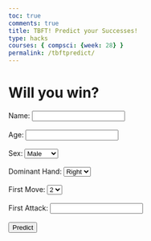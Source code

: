 ```yaml
---
toc: true
comments: true
title: TBFT! Predict your Successes!
type: hacks
courses: { compsci: {week: 28} }
permalink: /tbftpredict/
---
```


<html>
    <head>
        <title>Whats your chance of winning in tbft?</title>
    </head>
    <body>
        <div class="container">
            <h1>Will you win?</h1>
            <form id="titanicForm"  >
                <label for="name">Name:</label>
                <input type="text" id="name" name="name"><br><br>
                 <label for="age">Age:</label>
                <input type="number" id="age" name="age"><br><br>
                <label for="sex">Sex:</label>
                <select id="sex" name="sex">
                    <option value="male">Male</option>
                    <option value="female">Female</option>
                </select><br><br>
                   <label for="dhand">Dominant Hand:</label>
                <select id="dhand" name="dhand">
                    <option value="right">Right</option>
                    <option value="left">Left</option>
                </select><br><br>
                   <label for="fmove">First Move:</label>
                <select id="fmove" name="fmove">
                    <option value="two">2</option>
                    <option value="three">3</option>
                </select><br><br>
                     <label for="fattack">First Attack:</label>
                <input type="text" id="fattack" name="fattack"><br><br>
                <button type="submit" class="btn btn-primary">Predict</button>
            </form>
            <h1 id="result"></h1>
        </div>
        <script>
            // uri variable and options object are obtained from config.js
        //    import { uri, options } from '{{site.baseurl}}/assets/js/api/config.js';
            // Get the modal
            document.getElementById('titanicForm').addEventListener('submit', function(event) {
                event.preventDefault();
                const form = event.target;
                var formData = {
                    'name': document.getElementById('name').value,
                    'age': parseInt(document.getElementById('age').value),
                    'sex': document.getElementById('sex').value,
                    'dominanthand': document.getElementById('dhand').value,
                    'firstmove': parseInt(document.getElementById('fmove').value),
                    'firstattack': parseInt(document.getElementById('fattack').value),
                };
            const url = 'http://127.0.0.1:8086/api/tbftML/predict';
                // Change options according to Authentication requirements
            const authOptions = {
                method: 'POST', // Override the method property
                mode: 'cors', // no-cors, *cors, same-origin
                cache: 'default', // *default, no-cache, reload, force-cache, only-if-cached
                credentials: 'include', // include, same-origin, omit
                headers: {
                'Content-Type': 'application/json',
                },
                body:  JSON.stringify(formData),
            };
                fetch(url, authOptions)
                .then(response => response.json())
                .then(data => {
                        // Create a text node with the death probability
                    // var textNode = document.createTextNode("Here's your chance of death: " + data.death_probability);
                    // // Clear any existing content in the result div
                    // document.getElementById('result').innerHTML = '';
                    // // Append the text node to the result div
                    // document.getElementById('result').appendChild(textNode);
                    // // Predict and Display Prediction result
                    var probability = (data.win * 100).toFixed(2) + '%'
                    // document.getElementById('result').innerHTML = "Here's your chance of death: " + data.death_probability;
                    document.getElementById('result').innerHTML = 'Your Chance of winning is = '+ probability;
                })
                .catch(error => {
                    console.error('Error:', error);
                });
            });
        </script>
    </body>
</html>




